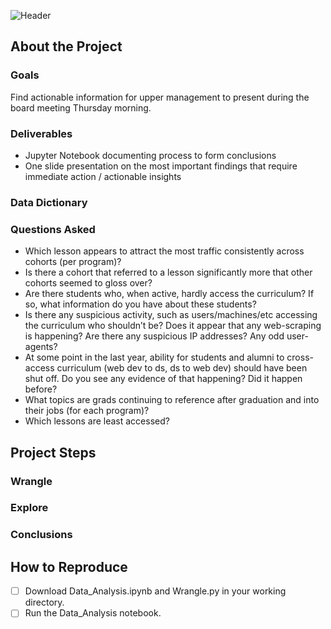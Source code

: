 ![Header](https://i.pinimg.com/originals/d2/88/bc/d288bcd2ddfff1886ddd267872206f66.png)
## About the Project
### Goals
Find actionable information for upper management to present during the board meeting Thursday morning. 

### Deliverables
- Jupyter Notebook documenting process to form conclusions
- One slide presentation on the most important findings that require immediate action / actionable insights

### Data Dictionary

### Questions Asked
- Which lesson appears to attract the most traffic consistently across cohorts (per program)?
- Is there a cohort that referred to a lesson significantly more that other cohorts seemed to gloss over? 
- Are there students who, when active, hardly access the curriculum? If so, what information do you have about these students? 
- Is there any suspicious activity, such as users/machines/etc accessing the curriculum who shouldn’t be? Does it appear that any web-scraping is happening? Are there any suspicious IP addresses? Any odd user-agents? 
- At some point in the last year, ability for students and alumni to cross-access curriculum (web dev to ds, ds to web dev) should have been shut off. Do you see any evidence of that happening? Did it happen before? 
- What topics are grads continuing to reference after graduation and into their jobs (for each program)? 
- Which lessons are least accessed?  

## Project Steps
### Wrangle
### Explore
### Conclusions

## How to Reproduce
- [ ] Download Data_Analysis.ipynb and Wrangle.py in your working directory.
- [ ] Run the Data_Analysis notebook.
